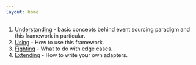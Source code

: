 ```yaml
---
layout: home
---
```


1. [Understanding](understanding) - basic concepts behind event sourcing
paradigm and this framework in particular.
2. [Using](using) - How to use this framework.
3. [Fighting](fighting) - What to do with edge cases.
4. [Extending](extending) - How to write your own adapters.
